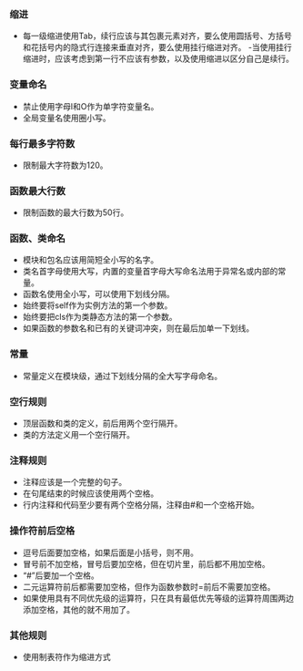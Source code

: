 ### 缩进
- 每一级缩进使用Tab，续行应该与其包裹元素对齐，要么使用圆括号、方括号和花括号内的隐式行连接来垂直对齐，要么使用挂行缩进对齐。
-当使用挂行缩进时，应该考虑到第一行不应该有参数，以及使用缩进以区分自己是续行。
### 变量命名
- 禁止使用字母l和O作为单字符变量名。
- 全局变量名使用圈小写。
### 每行最多字符数
- 限制最大字符数为120。
### 函数最大行数
- 限制函数的最大行数为50行。
### 函数、类命名
- 模块和包名应该用简短全小写的名字。
- 类名首字母使用大写，内置的变量首字母大写命名法用于异常名或内部的常量。
- 函数名使用全小写，可以使用下划线分隔。
- 始终要将self作为实例方法的第一个参数。
- 始终要把cls作为类静态方法的第一个参数。
- 如果函数的参数名和已有的关键词冲突，则在最后加单一下划线。
### 常量
- 常量定义在模块级，通过下划线分隔的全大写字母命名。
### 空行规则
- 顶层函数和类的定义，前后用两个空行隔开。
- 类的方法定义用一个空行隔开。
### 注释规则
- 注释应该是一个完整的句子。
- 在句尾结束的时候应该使用两个空格。
- 行内注释和代码至少要有两个空格分隔，注释由#和一个空格开始。
### 操作符前后空格
- 逗号后面要加空格，如果后面是小括号，则不用。
- 冒号前不加空格，冒号后要加空格，但在切片里，前后都不用加空格。
- “#”后要加一个空格。
- 二元运算符前后都需要加空格，但作为函数参数时=前后不需要加空格。
- 如果使用具有不同优先级的运算符，只在具有最低优先等级的运算符周围两边添加空格，其他的就不用加了。
### 其他规则
- 使用制表符作为缩进方式
